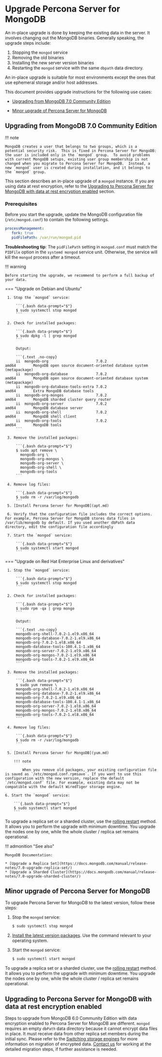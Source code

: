 # Upgrade Percona Server for MongoDB

An in-place upgrade is done by keeping the existing data in the server. It involves changing out the MongoDB binaries. Generally speaking, the upgrade steps include:

1. Stopping the `mongod` service
2. Removing the old binaries
3. Installing the new server version binaries
4. Restarting the `mongod` service with the same `dbpath` data directory.

An in-place upgrade is suitable for most environments except the ones that use ephemeral storage and/or host addresses.

This document provides upgrade instructions for the following use cases:

* [Upgrading from MongoDB 7.0 Community Edition](#upgrading-from-mongodb-70-community-edition)

* [Minor upgrade of Percona Server for MongoDB](#minor-upgrade-of-percona-server-for-mongodb)

## Upgrading from MongoDB 7.0 Community Edition

!!! note 

    MongoDB creates a user that belongs to two groups, which is a potential security risk.  This is fixed in Percona Server for MongoDB: the user is included only in the `mongod` group.  To avoid problems with current MongoDB setups, existing user group membership is not changed when you migrate to Percona Server for MongoDB.  Instead, a new `mongod` user is created during installation, and it belongs to the `mongod` group.

This section describes an in-place upgrade of a `mongod` instance. If you are using data at rest encryption, refer to the [Upgrading to Percona Server for MongoDB with data at rest encryption enabled](#upgrading-to-percona-server-for-mongodb-with-data-at-rest-encryption-enabled) section.

### Prerequisites

Before you start the upgrade, update the MongoDB configuration file
(`/etc/mongod.conf`) to contain the following settings.

```yaml
processManagement:
   fork: true
   pidFilePath: /var/run/mongod.pid
```

**Troubleshooting tip**: The `pidFilePath` setting in `mongod.conf` must  match the `PIDFile` option in the `systemd mongod` service unit. Otherwise, the service will kill the `mongod` process after a timeout.

!!! warning

    Before starting the upgrade, we recommend to perform a full backup of your data.

=== "Upgrade on Debian and Ubuntu"

     1. Stop the `mongod` service:

         ```{.bash data-prompt="$"}
         $ sudo systemctl stop mongod
         ```

     2. Check for installed packages:

         ```{.bash data-prompt="$"}
         $ sudo dpkg -l | grep mongod
         ```

         Output:

         ```{.text .no-copy}
         ii  mongodb-org                      7.0.2                       amd64        MongoDB open source document-oriented database system (metapackage)
         ii  mongodb-org-database             7.0.2                       amd64        MongoDB open source document-oriented database system (metapackage)
         ii  mongodb-org-database-tools-extra 7.0.2                       amd64        Extra MongoDB database tools
         ii  mongodb-org-mongos               7.0.2                       amd64        MongoDB sharded cluster query router
         ii  mongodb-org-server               7.0.2                       amd64        MongoDB database server
         ii  mongodb-org-shell                7.0.2                       amd64        MongoDB shell client
         ii  mongodb-org-tools                7.0.2                       amd64        MongoDB tools
         ```

     3. Remove the installed packages:

         ```{.bash data-prompt="$"}
         $ sudo apt remove \
           mongodb-org \
           mongodb-org-mongos \
           mongodb-org-server \
           mongodb-org-shell \
           mongodb-org-tools
         ```

     4. Remove log files:

         ```{.bash data-prompt="$"}
         $ sudo rm -r /var/log/mongodb
         ```
     5. [Install Percona Server for MongoDB](apt.md)

     6. Verify that the configuration file includes the correct options. For example, Percona Server for MongoDB stores data files in /var/lib/mongodb by default. If you used another dbPath data directory, edit the configuration file accordingly

     7. Start the `mongod` service:

         ```{.bash data-prompt="$"}
         $ sudo systemctl start mongod
         ```

=== "Upgrade on Red Hat Enterprise Linux and derivatives"

     1. Stop the `mongod` service:

         ```{.bash data-prompt="$"}
         $ sudo systemctl stop mongod
         ```

     2. Check for installed packages:

         ```{.bash data-prompt="$"}
         $ sudo rpm -qa | grep mongo
         ```

         Output:

         ```{.text .no-copy}
         mongodb-org-shell-7.0.2-1.el9.x86_64
         mongodb-org-database-7.0.2-1.el9.x86_64
         mongodb-org-7.0.2-1.el8.x86_64
         mongodb-database-tools-100.4.1-1.x86_64
         mongodb-org-server-7.0.2-1.el9.x86_64
         mongodb-org-mongos-7.0.2-1.el9.x86_64
         mongodb-org-tools-7.0.2-1.el9.x86_64
         ```

     3. Remove the installed packages:

         ```{.bash data-prompt="$"}
         $ sudo yum remove \
         mongodb-org-shell-7.0.2-1.el9.x86_64
         mongodb-org-database-7.0.2-1.el9.x86_64
         mongodb-org-7.0.2-1.el9.x86_64
         mongodb-database-tools-100.4.1-1.x86_64
         mongodb-org-server-7.0.2-1.el8.x86_64
         mongodb-org-mongos-7.0.2-1.el8.x86_64
         mongodb-org-tools-7.0.2-1.el8.x86_64
         ```
     
     4. Remove log files:

         ```{.bash data-prompt="$"}
         $ sudo rm -r /var/log/mongodb
         ```

     5. [Install Percona Server for MongoDB](yum.md)

        !!! note

            When you remove old packages, your existing configuration file is saved as `/etc/mongod.conf.rpmsave`. If you want to use this configuration with the new version, replace the default `/etc/mongod.conf` file. For example, existing data may not be compatible with the default WiredTiger storage engine.

    6. Start the `mongod` service:

        ```{.bash data-prompt="$"}
        $ sudo systemctl start mongod
        ```

To upgrade a replica set or a sharded cluster, use the [rolling restart](../glossary.md#rolling-restart) method. It allows you to perform the upgrade with minimum downtime. You upgrade the nodes one by one, while the whole cluster / replica set remains operational.

!!! admonition "See also"

    MongoDB Documentation:

    * [Upgrade a Replica Set](https://docs.mongodb.com/manual/release-notes/7.0-upgrade-replica-set/)
    * [Upgrade a Sharded Cluster](https://docs.mongodb.com/manual/release-notes/7.0-upgrade-sharded-cluster/)

## Minor upgrade of Percona Server for MongoDB

To upgrade Percona Server for MongoDB to the latest version, follow these steps:


1. Stop the `mongod` service:

    ```{.bash data-prompt="$"}
    $ sudo systemctl stop mongod
    ```

2. [Install the latest version packages](index.md). Use the command relevant to your operating system.

3. Start the `mongod` service:

    ```{.bash data-prompt="$"}
    $ sudo systemctl start mongod
    ```

To upgrade a replica set or a sharded cluster, use the [rolling restart](../glossary.md#term-Rolling-restart) method. It allows you to perform the upgrade with minimum downtime. You upgrade the nodes one by one, while the whole cluster / replica set remains operational.

## Upgrading to Percona Server for MongoDB with data at rest encryption enabled

Steps to upgrade from MongoDB 6.0 Community Edition with data encryption enabled to Percona Server for MongoDB are different. `mongod` requires an empty `dbPath` data directory because it cannot encrypt data files in place. It must receive data from other replica set members during the initial sync. Please refer to the [Switching storage engines](../inmemory.md#switching-storage-engines) for more information on migration of encrypted data. [Contact us](https://www.percona.com/about-percona/contact#us) for working at the detailed migration steps, if further assistance is needed.

